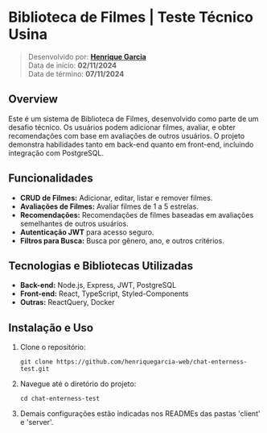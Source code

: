 # Biblioteca de Filmes | Teste Técnico Usina

> Desenvolvido por: **[Henrique Garcia](https://www.linkedin.com/in/henrique-garcia-dev/)**  
> Data de início: **02/11/2024**  
> Data de término: **07/11/2024**

## Overview

Este é um sistema de Biblioteca de Filmes, desenvolvido como parte de um desafio técnico. Os usuários podem adicionar filmes, avaliar, e obter recomendações com base em avaliações de outros usuários. O projeto demonstra habilidades tanto em back-end quanto em front-end, incluindo integração com PostgreSQL.

## Funcionalidades

- **CRUD de Filmes:** Adicionar, editar, listar e remover filmes.
- **Avaliações de Filmes:** Avaliar filmes de 1 a 5 estrelas.
- **Recomendações:** Recomendações de filmes baseadas em avaliações semelhantes de outros usuários.
- **Autenticação JWT** para acesso seguro.
- **Filtros para Busca:** Busca por gênero, ano, e outros critérios.

## Tecnologias e Bibliotecas Utilizadas

- **Back-end:** Node.js, Express, JWT, PostgreSQL
- **Front-end:** React, TypeScript, Styled-Components
- **Outras:** ReactQuery, Docker

## Instalação e Uso

1. Clone o repositório:

   `git clone https://github.com/henriquegarcia-web/chat-enterness-test.git`

2. Navegue até o diretório do projeto:

   `cd chat-enterness-test`

3. Demais configurações estão indicadas nos READMEs das pastas 'client' e 'server'.
